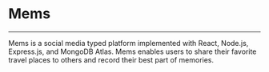 # Mems
---

Mems is a social media typed platform implemented with React, Node.js,
Express.js, and MongoDB Atlas. Mems enables users to share their favorite
travel places to others and record their best part of memories. 
